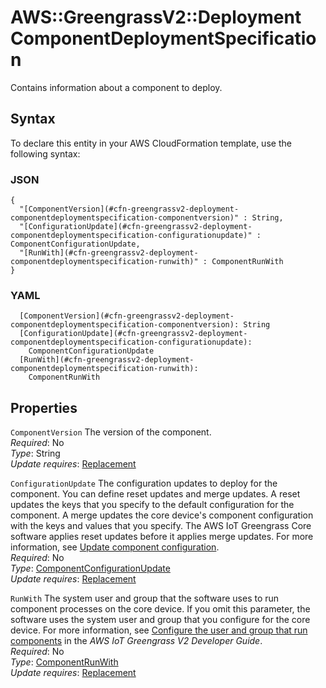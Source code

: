 # AWS::GreengrassV2::Deployment ComponentDeploymentSpecification<a name="aws-properties-greengrassv2-deployment-componentdeploymentspecification"></a>

Contains information about a component to deploy\.

## Syntax<a name="aws-properties-greengrassv2-deployment-componentdeploymentspecification-syntax"></a>

To declare this entity in your AWS CloudFormation template, use the following syntax:

### JSON<a name="aws-properties-greengrassv2-deployment-componentdeploymentspecification-syntax.json"></a>

```
{
  "[ComponentVersion](#cfn-greengrassv2-deployment-componentdeploymentspecification-componentversion)" : String,
  "[ConfigurationUpdate](#cfn-greengrassv2-deployment-componentdeploymentspecification-configurationupdate)" : ComponentConfigurationUpdate,
  "[RunWith](#cfn-greengrassv2-deployment-componentdeploymentspecification-runwith)" : ComponentRunWith
}
```

### YAML<a name="aws-properties-greengrassv2-deployment-componentdeploymentspecification-syntax.yaml"></a>

```
  [ComponentVersion](#cfn-greengrassv2-deployment-componentdeploymentspecification-componentversion): String
  [ConfigurationUpdate](#cfn-greengrassv2-deployment-componentdeploymentspecification-configurationupdate):
    ComponentConfigurationUpdate
  [RunWith](#cfn-greengrassv2-deployment-componentdeploymentspecification-runwith):
    ComponentRunWith
```

## Properties<a name="aws-properties-greengrassv2-deployment-componentdeploymentspecification-properties"></a>

`ComponentVersion` <a name="cfn-greengrassv2-deployment-componentdeploymentspecification-componentversion"></a>
The version of the component\.  
_Required_: No  
_Type_: String  
_Update requires_: [Replacement](https://docs.aws.amazon.com/AWSCloudFormation/latest/UserGuide/using-cfn-updating-stacks-update-behaviors.html#update-replacement)

`ConfigurationUpdate` <a name="cfn-greengrassv2-deployment-componentdeploymentspecification-configurationupdate"></a>
The configuration updates to deploy for the component\. You can define reset updates and merge updates\. A reset updates the keys that you specify to the default configuration for the component\. A merge updates the core device's component configuration with the keys and values that you specify\. The AWS IoT Greengrass Core software applies reset updates before it applies merge updates\. For more information, see [Update component configuration](https://docs.aws.amazon.com/greengrass/v2/developerguide/update-component-configurations.html)\.  
_Required_: No  
_Type_: [ComponentConfigurationUpdate](aws-properties-greengrassv2-deployment-componentconfigurationupdate.md)  
_Update requires_: [Replacement](https://docs.aws.amazon.com/AWSCloudFormation/latest/UserGuide/using-cfn-updating-stacks-update-behaviors.html#update-replacement)

`RunWith` <a name="cfn-greengrassv2-deployment-componentdeploymentspecification-runwith"></a>
The system user and group that the software uses to run component processes on the core device\. If you omit this parameter, the software uses the system user and group that you configure for the core device\. For more information, see [Configure the user and group that run components](https://docs.aws.amazon.com/greengrass/v2/developerguide/configure-greengrass-core-v2.html#configure-component-user) in the _AWS IoT Greengrass V2 Developer Guide_\.  
_Required_: No  
_Type_: [ComponentRunWith](aws-properties-greengrassv2-deployment-componentrunwith.md)  
_Update requires_: [Replacement](https://docs.aws.amazon.com/AWSCloudFormation/latest/UserGuide/using-cfn-updating-stacks-update-behaviors.html#update-replacement)
